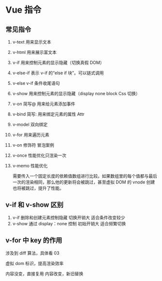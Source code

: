 # Vue 指令

## 常见指令

1. v-text 用来显示文本
2. v-html 用来展示富文本
3. v-if 用来控制元素的显示隐藏（切换真假 DOM）
4. v-else-if 表示 v-if 的“else if 块”。可以链式调用
5. v-else v-if 条件收尾语句
6. v-show 用来控制元素的显示隐藏（display none block Css 切换）
7. v-on 简写@ 用来给元素添加事件
8. v-bind 简写: 用来绑定元素的属性 Attr
9. v-model 双向绑定
10. v-for 用来遍历元素
11. v-on 修饰符 冒泡案例
12. v-once 性能优化只渲染一次
13. v-memo 性能优化

    需要传入一个固定长度的依赖值数组进行比较。如果数组里的每个值都与最后一次的渲染相同，那么他的更新将会被跳过，甚至虚拟 DOM 的 vnode 创建也将被跳过，提升了性能。

## v-if 和 v-show 区别

1. v-if 删除和创建元素控制隐藏 切换开销大 适合条件改变较少
2. v-show 通过 display：none 控制 初始开销大 适合频繁切换

## v-for 中 key 的作用

涉及到 diff 算法，具体看 03

虚拟 dom 标识，提高渲染效率

内容没变，直接复用
内容改变，新旧替换
